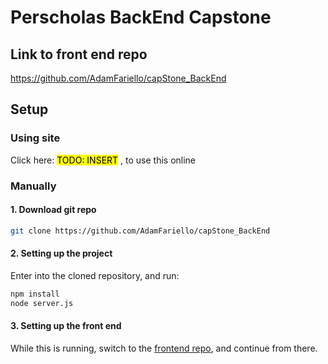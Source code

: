 # Perscholas BackEnd Capstone 
## Link to front end repo
https://github.com/AdamFariello/capStone_BackEnd

## Setup
### Using site
Click here: <mark>TODO: INSERT</mark> , to use this online

### Manually
#### 1. Download git repo
```bash
git clone https://github.com/AdamFariello/capStone_BackEnd
```

#### 2. Setting up the project
Enter into the cloned repository, and  run:
```bash
npm install
node server.js
```

#### 3. Setting up the front end
While this is running, switch to the [frontend repo](https://github.com/AdamFariello/capStone_BackEnd), and continue from there.